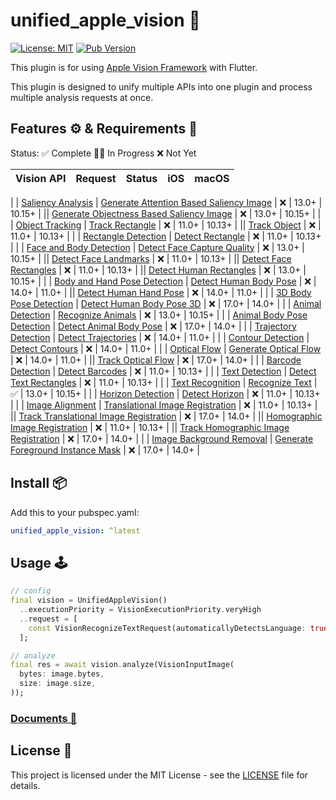 # unified_apple_vision 🍎

[![License: MIT](https://img.shields.io/badge/license-MIT-purple.svg)](https://opensource.org/licenses/MIT)
[![Pub Version](https://img.shields.io/pub/v/unified_apple_vision)](https://pub.dev/packages/unified_apple_vision)

This plugin is for using [Apple Vision Framework](https://developer.apple.com/documentation/vision) with Flutter.

This plugin is designed to unify multiple APIs into one plugin and process multiple analysis requests at once.

## Features ⚙️ & Requirements 🧩

Status: ✅ Complete 👨‍💻 In Progress ❌ Not Yet

| Vision API | Request | Status | iOS | macOS |
|------------|---------|:------:|:---:|:-----:|
|
| [Saliency Analysis](https://developer.apple.com/documentation/vision/cropping_images_using_saliency) | [Generate Attention Based Saliency Image](https://developer.apple.com/documentation/vision/vngenerateattentionbasedsaliencyimagerequest) | ❌ | 13.0+ | 10.15+ |
|| [Generate Objectness Based Saliency Image](https://developer.apple.com/documentation/vision/vngenerateobjectnessbasedsaliencyimagerequest) | ❌ | 13.0+ | 10.15+ |
|
| [Object Tracking](https://developer.apple.com/documentation/vision/tracking_multiple_objects_or_rectangles_in_video) | [Track Rectangle](https://developer.apple.com/documentation/vision/vntrackrectanglerequest) | ❌ | 11.0+ | 10.13+ |
|| [Track Object](https://developer.apple.com/documentation/vision/vntrackobjectrequest) | ❌ | 11.0+ | 10.13+ |
|
| [Rectangle Detection](https://developer.apple.com/documentation/vision/vndetectrectanglesrequest) | [Detect Rectangle](https://developer.apple.com/documentation/vision/vndetectrectanglesrequest) | ❌ | 11.0+ | 10.13+ |
|
| [Face and Body Detection](https://developer.apple.com/documentation/vision/selecting_a_selfie_based_on_capture_quality) | [Detect Face Capture Quality](https://developer.apple.com/documentation/vision/vndetectfacecapturequalityrequest) | ❌ | 13.0+ | 10.15+ |
|| [Detect Face Landmarks](https://developer.apple.com/documentation/vision/vndetectfacelandmarksrequest) | ❌ | 11.0+ | 10.13+ |
|| [Detect Face Rectangles](https://developer.apple.com/documentation/vision/vndetectfacerectanglesrequest) | ❌ | 11.0+ | 10.13+ |
|| [Detect Human Rectangles](https://developer.apple.com/documentation/vision/vndetecthumanrectanglesrequest) | ❌ | 13.0+ | 10.15+ |
|
| [Body and Hand Pose Detection](https://developer.apple.com/documentation/vision/detecting_human_body_poses_in_images) | [Detect Human Body Pose](https://developer.apple.com/documentation/vision/vndetecthumanbodyposerequest) | ❌ | 14.0+ | 11.0+ |
|| [Detect Human Hand Pose](https://developer.apple.com/documentation/vision/vndetecthumanhandposerequest) | ❌ | 14.0+ | 11.0+ |
|
| [3D Body Pose Detection](https://developer.apple.com/documentation/vision/identifying_3d_human_body_poses_in_images) | [Detect Human Body Pose 3D](https://developer.apple.com/documentation/vision/vndetecthumanbodypose3drequest) | ❌ | 17.0+ | 14.0+ |
|
| [Animal Detection](https://developer.apple.com/documentation/vision/vnrecognizeanimalsrequest) | [Recognize Animals](https://developer.apple.com/documentation/vision/vnrecognizeanimalsrequest) | ❌ | 13.0+ | 10.15+ |
|
| [Animal Body Pose Detection](https://developer.apple.com/documentation/vision/detecting_animal_body_poses_with_vision) | [Detect Animal Body Pose](https://developer.apple.com/documentation/vision/vndetectanimalbodyposerequest) | ❌ | 17.0+ | 14.0+ |
|
| [Trajectory Detection](https://developer.apple.com/documentation/vision/identifying_trajectories_in_video) | [Detect Trajectories](https://developer.apple.com/documentation/vision/vndetecttrajectoriesrequest) | ❌ | 14.0+ | 11.0+ |
|
| [Contour Detection](https://developer.apple.com/documentation/vision/vndetectcontoursrequest) | [Detect Contours](https://developer.apple.com/documentation/vision/vndetectcontoursrequest) | ❌ | 14.0+ | 11.0+ |
|
| [Optical Flow](https://developer.apple.com/documentation/vision/vngenerateopticalflowrequest) | [Generate Optical Flow](https://developer.apple.com/documentation/vision/vngenerateopticalflowrequest) | ❌ | 14.0+ | 11.0+ |
|| [Track Optical Flow](https://developer.apple.com/documentation/vision/vntrackopticalflowrequest) | ❌ | 17.0+ | 14.0+ |
|
| [Barcode Detection](https://developer.apple.com/documentation/vision/vndetectbarcodesrequest) | [Detect Barcodes](https://developer.apple.com/documentation/vision/vndetectbarcodesrequest) | ❌ | 11.0+ | 10.13+ |
|
| [Text Detection](https://developer.apple.com/documentation/vision/vndetecttextrectanglesrequest) | [Detect Text Rectangles](https://developer.apple.com/documentation/vision/vndetecttextrectanglesrequest) | ❌ | 11.0+ | 10.13+ |
|
| [Text Recognition](https://developer.apple.com/documentation/vision/recognizing_text_in_images) | [Recognize Text](https://developer.apple.com/documentation/vision/vnrecognizetextrequest) | ✅ | 13.0+ | 10.15+ |
|
| [Horizon Detection](https://developer.apple.com/documentation/vision/vndetecthorizonrequest) | [Detect Horizon](https://developer.apple.com/documentation/vision/vndetecthorizonrequest) | ❌ | 11.0+ | 10.13+ |
|
| [Image Alignment](https://developer.apple.com/documentation/vision/aligning_similar_images) | [Translational Image Registration](https://developer.apple.com/documentation/vision/vntranslationalimageregistrationrequest) | ❌ | 11.0+ | 10.13+ |
|| [Track Translational Image Registration](https://developer.apple.com/documentation/vision/vntracktranslationalimageregistrationrequest) | ❌ | 17.0+ | 14.0+ |
|| [Homographic Image Registration](https://developer.apple.com/documentation/vision/vnhomographicimageregistrationrequest) | ❌ | 11.0+ | 10.13+ |
|| [Track Homographic Image Registration](https://developer.apple.com/documentation/vision/vntrackhomographicimageregistrationrequest) | ❌ | 17.0+ | 14.0+ |
|
| [Image Background Removal](https://developer.apple.com/documentation/vision/applying_visual_effects_to_foreground_subjects) | [Generate Foreground Instance Mask](https://developer.apple.com/documentation/vision/vngenerateforegroundinstancemaskrequest) | ❌ | 17.0+ | 14.0+ |

## Install 📦
Add this to your pubspec.yaml:

```yaml
unified_apple_vision: ^latest
```

## Usage 🕹

```dart
// config
final vision = UnifiedAppleVision()
  ..executionPriority = VisionExecutionPriority.veryHigh
  ..request = [
    const VisionRecognizeTextRequest(automaticallyDetectsLanguage: true)
  ];

// analyze
final res = await vision.analyze(VisionInputImage(
  bytes: image.bytes,
  size: image.size,
));
```

### [Documents 📘](doc/README.md)

## License 📜
This project is licensed under the MIT License - see the [LICENSE](https://github.com/ywake/unified_apple_vision/blob/main/LICENSE) file for details.
